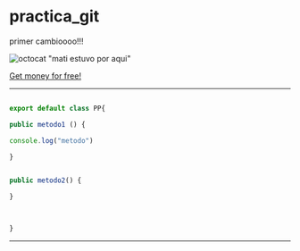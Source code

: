 # practica_git

primer cambioooo!!!


![octocat](https://cameronmcefee.com/img/work/the-octocat/original.jpg)
"mati estuvo por aqui"

[Get money for free!](https://www.youtube.com/watch?v=dQw4w9WgXcQ&list=PL7U7OfjtfVBRBZdQ3ctCHrsZUMMNlDoF0)




---
```js

export default class PP{

public metodo1 () {

console.log("metodo")

}


public metodo2() {

}



}
```
---
